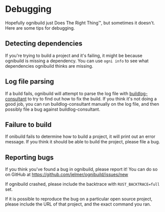 # Debugging

Hopefully ognibuild just Does The Right Thing™, but sometimes it doesn't. Here
are some tips for debugging.

## Detecting dependencies

If you're trying to build a project and it's failing, it might be because
ognibuild is missing a dependency. You can use ``ogni info``
to see what dependencies ognibuild thinks are missing.

## Log file parsing

If a build fails, ognibuild will attempt to parse the log file with
[buildlog-consultant](https://github.com/jelmer/buildlog-consultant)
to try to find out how to fix the build. If you think it's not doing a good job,
you can run buildlog-consultant manually on the log file, and then
possibly file a bug against buildlog-consultant.

## Failure to build

If onibuild fails to determine how to build a project, it will print out
an error message. If you think it should be able to build the project,
please file a bug.

## Reporting bugs

If you think you've found a bug in ognibuild, please report it! You can do so
on GitHub at https://github.com/jelmer/ognibuild/issues/new

If ognibuild crashed, please include the backtrace with
``RUST_BACKTRACE=full`` set.

If it is possible to reproduce the bug on a particular
open source project, please include the URL of that project,
and the exact command you ran.
